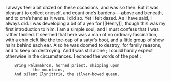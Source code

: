 I always feel a bit dazed on these occasions, and was so then. But it was pleasant to collect oneself, and count one’s burdens---above and beneath, and to one’s hand as it were. I did so. Yet I felt dazed. As I have said, I always did. I was developing a bit of a yen for [[Henry]], though this was my first introduction to him. I am a simple soul, and I must confess that I was rather thrilled. It seemed that here was a man of no ordinary fascination, with a chin cleft like the toe-cap of a satyr’s boot, and a little group of show hairs behind each ear. Also he was doomed to destroy, for family reasons, and to keep on destroying. And I was still alone ; I could hardly expect otherwise in the circumstances. I echoed the words of the poet : 


        Bring Palamabron, horned priest, skipping upon
                the mountains,
        And silent Elynittria, the silver-bowed queen, 